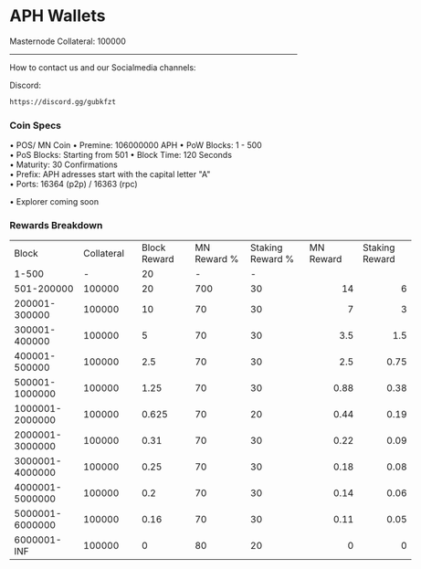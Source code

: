 # APH Wallets

Masternode Collateral: 100000



------

How to contact us and our Socialmedia channels:

Discord: 
```bash
https://discord.gg/gubkfzt
```


### Coin Specs

• POS/ MN Coin
• Premine: 106000000 APH
• PoW Blocks: 1 - 500  
• PoS Blocks: Starting from 501
• Block Time: 120 Seconds    
• Maturity: 30 Confirmations  
• Prefix: APH adresses start with the capital letter "A"  
• Ports: 16364 (p2p) / 16363 (rpc)

• Explorer coming soon 


### Rewards Breakdown
<table border=0 cellpadding=0 cellspacing=0 width=701 class=xl6553517252
 style='border-collapse:collapse;table-layout:fixed;width:528pt'>
 <col class=xl6553517252 width=139 style='mso-width-source:userset;mso-width-alt:
 4785;width:104pt'>
 <col class=xl6553517252 width=107 span=2 style='mso-width-source:userset;
 mso-width-alt:3702;width:81pt'>
 <col class=xl6553517252 width=134 style='mso-width-source:userset;mso-width-alt:
 4608;width:100pt'>
 <col class=xl6553517252 width=107 span=2 style='mso-width-source:userset;
 mso-width-alt:3702;width:81pt'>
 <tr height=21 style='mso-height-source:userset;height:15.75pt'>
  <td height=21 class=xl6317252 width=150 style='height:15.75pt;width:104pt'>Block</td>
  <td class=xl6317252 width=107 style='width:81pt'>Collateral</td>
  <td class=xl6317252 width=107 style='width:81pt'>Block Reward</td>
  <td class=xl6317252 width=107 style='width:81pt'>MN Reward %</td>
  <td class=xl6317252 width=134 style='width:100pt'>Staking Reward %</td>
  <td class=xl6317252 width=107 style='width:81pt'>MN Reward</td>
  <td class=xl6317252 width=107 style='width:81pt'>Staking Reward</td>
 </tr>
 <tr height=21 style='mso-height-source:userset;height:15.75pt'>
  <td height=21 class=xl6417252 style='height:15.75pt'>1-500</td>
  <td class=xl6517252>-</td>
  <td class=xl6517252>20</td>
  <td class=xl6617252>-</td>
  <td class=xl6617252>-</td>
  <td class=xl6717252></td>
  <td class=xl6553517252></td>
 </tr>
 <tr height=21 style='mso-height-source:userset;height:15.75pt'>
  <td height=21 class=xl6417252 style='height:15.75pt'>501-200000</td>
  <td class=xl6517252>100000</td>
  <td class=xl6617252>20</td>
  <td class=xl6617252>700</td>
  <td class=xl6617252>30</td>
  <td class=xl6717252 align=right>14</td>
  <td class=xl6817252 align=right>6</td>
 </tr>
 <tr height=21 style='mso-height-source:userset;height:15.75pt'>
  <td height=21 class=xl6417252 style='height:15.75pt'>200001-300000</td>
  <td class=xl6517252>100000</td>
  <td class=xl6617252>10</td>
  <td class=xl6617252>70</td>
  <td class=xl6617252>30</td>
  <td class=xl6717252 align=right>7</td>
  <td class=xl6817252 align=right>3</td>
 </tr>
  <tr height=21 style='mso-height-source:userset;height:15.75pt'>
  <td height=21 class=xl6417252 style='height:15.75pt'>300001-400000</td>
  <td class=xl6517252>100000</td>
  <td class=xl6617252>5</td>
  <td class=xl6617252>70</td>
  <td class=xl6617252>30</td>
  <td class=xl6717252 align=right>3.5</td>
  <td class=xl6817252 align=right>1.5</td>
 </tr>
  <tr height=21 style='mso-height-source:userset;height:15.75pt'>
  <td height=21 class=xl6417252 style='height:15.75pt'>400001-500000</td>
  <td class=xl6517252>100000</td>
  <td class=xl6617252>2.5</td>
  <td class=xl6617252>70</td>
  <td class=xl6617252>30</td>
  <td class=xl6717252 align=right>2.5</td>
  <td class=xl6817252 align=right>0.75</td>
 </tr>
  <tr height=21 style='mso-height-source:userset;height:15.75pt'>
  <td height=21 class=xl6417252 style='height:15.75pt'>500001-1000000</td>
  <td class=xl6517252>100000</td>
  <td class=xl6617252>1.25</td>
  <td class=xl6617252>70</td>
  <td class=xl6617252>30</td>
  <td class=xl6717252 align=right>0.88</td>
  <td class=xl6817252 align=right>0.38</td>
  </tr>
  <tr height=21 style='mso-height-source:userset;height:15.75pt'>
  <td height=21 class=xl6417252 style='height:15.75pt'>1000001-2000000</td>
  <td class=xl6517252>100000</td>
  <td class=xl6617252>0.625</td>
  <td class=xl6617252>70</td>
  <td class=xl6617252>20</td>
  <td class=xl6717252 align=right>0.44</td>
  <td class=xl6817252 align=right>0.19</td>
  </tr>
  <tr height=21 style='mso-height-source:userset;height:15.75pt'>
  <td height=21 class=xl6417252 style='height:15.75pt'>2000001-3000000</td>
  <td class=xl6517252>100000</td>
  <td class=xl6617252>0.31</td>
  <td class=xl6617252>70</td>
  <td class=xl6617252>30</td>
  <td class=xl6717252 align=right>0.22</td>
  <td class=xl6817252 align=right>0.09</td>
  </tr>
  <tr height=21 style='mso-height-source:userset;height:15.75pt'>
  <td height=21 class=xl6417252 style='height:15.75pt'>3000001-4000000</td>
  <td class=xl6517252>100000</td>
  <td class=xl6617252>0.25</td>
  <td class=xl6617252>70</td>
  <td class=xl6617252>30</td>
  <td class=xl6717252 align=right>0.18</td>
  <td class=xl6817252 align=right>0.08</td>
  </tr>
  <tr height=21 style='mso-height-source:userset;height:15.75pt'>
  <td height=21 class=xl6417252 style='height:15.75pt'>4000001-5000000</td>
  <td class=xl6517252>100000</td>
  <td class=xl6617252>0.2</td>
  <td class=xl6617252>70</td>
  <td class=xl6617252>30</td>
  <td class=xl6717252 align=right>0.14</td>
  <td class=xl6817252 align=right>0.06</td>
  </tr>
  <tr height=21 style='mso-height-source:userset;height:15.75pt'>
  <td height=21 class=xl6417252 style='height:15.75pt'>5000001-6000000</td>
  <td class=xl6517252>100000</td>
  <td class=xl6617252>0.16</td>
  <td class=xl6617252>70</td>
  <td class=xl6617252>30</td>
  <td class=xl6717252 align=right>0.11</td>
  <td class=xl6817252 align=right>0.05</td>
  </tr>
  <tr height=21 style='mso-height-source:userset;height:15.75pt'>
  <td height=21 class=xl6417252 style='height:15.75pt'>6000001-INF</td>
  <td class=xl6517252>100000</td>
  <td class=xl6617252>0</td>
  <td class=xl6617252>80</td>
  <td class=xl6617252>20</td>
  <td class=xl6717252 align=right>0</td>
  <td class=xl6817252 align=right>0</td>
  </tr>
  </table>


